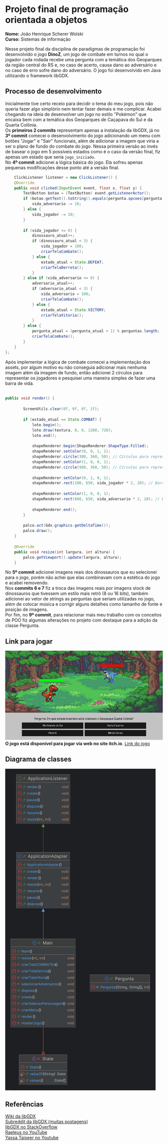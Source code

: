 # Projeto final de programação orientada a objetos

**Nome:** João Henrique Scherer Wolski \
**Curso:** Sistemas de informação

Nesse projeto final da disciplina de paradigmas de programação foi desenvolvido o jogo **DinoZ**, um jogo de combate em turnos no qual o jogador cada rodada recebe uma pergunta com a temática dos Geoparques da região central do RS e, no caso de acerto, causa dano ao adversário e no caso de erro sofre dano do adversário. O jogo foi desenvolvido em Java utilizando o framework libGDX.

## Processo de desenvolvimento

Inicialmente tive certo receio para decidir o tema do meu jogo, pois não queria fazer algo simplório nem tentar fazer demais e me complicar. Acabei chegando na ideia de desenvolver um jogo no estilo "Pokémon" que encaixa bem com a temática dos Geoparques de Caçapava do Sul e da Quarta Colônia. \
Os **primeiros 2 commits** representam apenas a instalação da libGDX, já no **3º commit** comecei o desenvolvimento do jogo adicionando um menu com botões "Jogar" e "Sair" funcionais, além de adicionar a imagem que viria a ser o plano de fundo do combate do jogo. Nessa primeira versão ao invés de basear o jogo em 5 possíveis estados como é o caso da versão final, fiz apenas um estado que seria `jogo_iniciado`. \
No **4º commit** adicionei a lógica básica do jogo. Ela sofreu apenas pequenas modificações desse ponto até a versão final. 
```java        
    ClickListener listener = new ClickListener() {
    @Override
    public void clicked(InputEvent event, float x, float y) {
        TextButton botao = (TextButton) event.getListenerActor();
        if (botao.getText().toString().equals(pergunta.opcoes[pergunta.resposta_correta])) {
            vida_adversario -= 10;
        } else {
            vida_jogador -= 10;
        }

        if (vida_jogador <= 0) {
            dinossauro_atual++;
            if (dinossauro_atual < 3) {
                vida_jogador = 100;
                criarTelaCombate();
            } else {
                estado_atual = State.DEFEAT;
                criarTelaDerrota();
            }
        } else if (vida_adversario <= 0) {
            adversario_atual++;
            if (adversario_atual < 3) {
                vida_adversario = 100;
                criarTelaCombate();
            } else {
                estado_atual = State.VICTORY;
                criarTelaVitoria();
            }
        } else {
            pergunta_atual = (pergunta_atual + 1) % perguntas.length;
            criarTelaCombate();
        }
    }
};
```
Após implementar a lógica de combate comecei a implementação dos assets, por algum motivo eu não conseguia adicionar mais nenhuma imagem além da imagem de fundo, então adicionei 2 círculos para representar os jogadores e pesquisei uma maneira simples de fazer uma barra de vida. 
```java

public void render() {

        ScreenUtils.clear(0f, 0f, 0f, 1f);

        if (estado_atual == State.COMBAT) {
            lote.begin();
            lote.draw(textura, 0, 0, 1280, 720);
            lote.end();

            shapeRenderer.begin(ShapeRenderer.ShapeType.Filled);
            shapeRenderer.setColor(0, 0, 1, 1); 
            shapeRenderer.circle(300, 360, 50); // Círculos para representar os jogadores
            shapeRenderer.setColor(1, 0, 0, 1);
            shapeRenderer.circle(980, 360, 50); // Círculos para representar os jogadores

            shapeRenderer.setColor(0, 1, 0, 1);
            shapeRenderer.rect(200, 650, vida_jogador * 2, 20); // Barra de vida, quando a vida do jogador diminui ela diminui também, extremamente simples

            shapeRenderer.setColor(1, 0, 0, 1);
            shapeRenderer.rect(880, 650, vida_adversario * 2, 20); // Barra de vida, quando a vida do jogador diminui ela diminui também, extremamente simples

            shapeRenderer.end();
        }

        palco.act(Gdx.graphics.getDeltaTime());
        palco.draw();
    }

    @Override
    public void resize(int largura, int altura) {
        palco.getViewport().update(largura, altura);
    }
```
No **5º commit** adicionei imagens reais dos dinossauros que eu selecionei para o jogo, porém não achei que elas combinavam com a estética do jogo e acabei removendo. \
Nos **commits 6 e 7** fiz a troca das imagens reais por imagens stock de dinossauros que tivessem um estilo mais retrô (8 ou 16 bits), também adicionei ao vetor de strings as perguntas que seriam utilizadas no jogo, além de colocar música e corrigir alguns detalhes como tamanho de fonte e posição de imagens. \
Por fim, no **9º commit**, para relacionar mais meu trabalho com os conceitos de POO fiz algumas alterações no projeto com destaque para a adição da classe Pergunta.

## Link para jogar

![Screenshot](screenshot.png)
\
**O jogo está disponível para jogar via web no site itch.io**. [Link do jogo](https://joaohsw.itch.io/dinoz)

## Diagrama de classes

![Diagrama](diagrama.png)

## Referências
[Wiki da libGDX](https://libgdx.com/wiki/) \
[Subreddit da libGDX (muitas postagens)](https://www.reddit.com/r/libgdx/) \
[libGDX no StackOverflow](https://stackoverflow.com/questions/tagged/libgdx) \
[Raeleus no YouTube](https://www.youtube.com/@raeleus/videos) \
[Yassa Taiseer no Youtube](https://www.youtube.com/@YassaTaiseer/featured)



